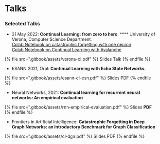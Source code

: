 # Talks

### Selected Talks

* 31 May 2022: **Continual Learning: from zero to hero**, **** University of Verona, Computer Science Department. \
  [Colab Notebook on catastrophic forgetting with one neuron](https://colab.research.google.com/drive/1SJf2sr22LvTYDWoV7MUniOlz99X0VM2n?usp=sharing)\
  [Colab Notebook on Continual Learning with Avalanche](https://colab.research.google.com/drive/1wyqRSHQiFHRlc4PkWQzk9bX0-N5qy6hj?usp=sharing)

{% file src=".gitbook/assets/verona-cl.pdf" %}
Slides Talk
{% endfile %}

* ESANN 2021, Oral: **Continual Learning with Echo State Networks**.&#x20;

{% file src=".gitbook/assets/esann-cl-esn.pdf" %}
Slides PDF
{% endfile %}

* Neural Networks, 2021: **Continual learning for recurrent neural networks: An empirical evaluation**

{% file src=".gitbook/assets/rnn-empirical-evaluation.pdf" %}
Slides **PDF**
{% endfile %}

* Frontiers in Artificial Intelligence: **Catastrophic Forgetting in Deep Graph Networks: an Introductory Benchmark for Graph Classification**

{% file src=".gitbook/assets/cl-dgn.pdf" %}
Slides PDF
{% endfile %}
